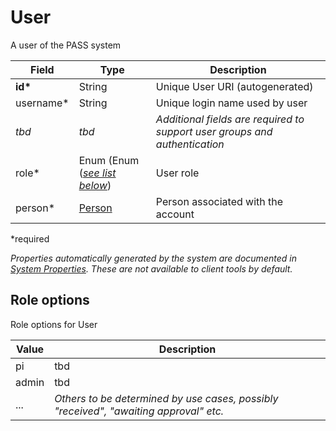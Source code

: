 # User

A user of the PASS system

| Field  		| Type  		| Description |
| ------------- | ------------- | ------------- |
| __id*__ | String | Unique User URI (autogenerated) |
| username* | String | Unique login name used by user |
| _tbd_ | _tbd_ | _Additional fields are required to support user groups and authentication_ |
| role* | Enum (Enum ([_see list below_](#role-options)) | User role |
| person* | [Person](Person.md) | Person associated with the account | 

*required 

*Properties automatically generated by the system are documented in [System Properties](SystemProperties.md). These are not available to client tools by default.*

## Role options

Role options for User

| Value  		| Description |
| ------------- | ------------- |
| pi | tbd |
| admin | tbd |
| ... | _Others to be determined by use cases, possibly "received", "awaiting approval" etc._ |
